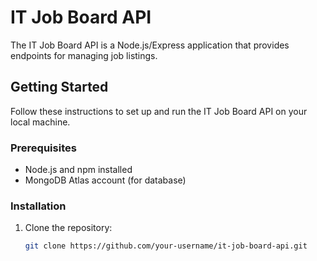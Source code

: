 # IT Job Board API

The IT Job Board API is a Node.js/Express application that provides endpoints for managing job listings.

## Getting Started

Follow these instructions to set up and run the IT Job Board API on your local machine.

### Prerequisites

- Node.js and npm installed
- MongoDB Atlas account (for database)

### Installation

1. Clone the repository:

   ```bash
   git clone https://github.com/your-username/it-job-board-api.git
